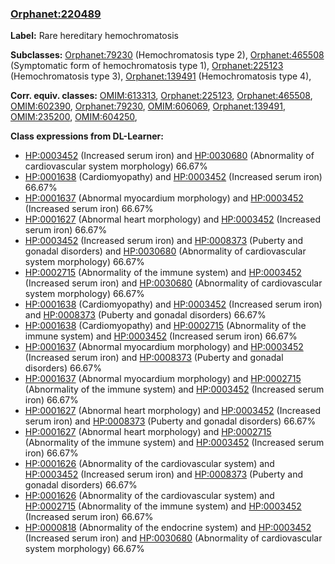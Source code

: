 
### [Orphanet:220489](http://www.orpha.net/ORDO/Orphanet_220489)
**Label:** Rare hereditary hemochromatosis

**Subclasses:** [Orphanet:79230](http://www.orpha.net/ORDO/Orphanet_79230) (Hemochromatosis type 2), [Orphanet:465508](http://www.orpha.net/ORDO/Orphanet_465508) (Symptomatic form of hemochromatosis type 1), [Orphanet:225123](http://www.orpha.net/ORDO/Orphanet_225123) (Hemochromatosis type 3), [Orphanet:139491](http://www.orpha.net/ORDO/Orphanet_139491) (Hemochromatosis type 4), 

**Corr. equiv. classes:** [OMIM:613313](http://purl.obolibrary.org/obo/OMIM_613313), [Orphanet:225123](http://www.orpha.net/ORDO/Orphanet_225123), [Orphanet:465508](http://www.orpha.net/ORDO/Orphanet_465508), [OMIM:602390](http://purl.obolibrary.org/obo/OMIM_602390), [Orphanet:79230](http://www.orpha.net/ORDO/Orphanet_79230), [OMIM:606069](http://purl.obolibrary.org/obo/OMIM_606069), [Orphanet:139491](http://www.orpha.net/ORDO/Orphanet_139491), [OMIM:235200](http://purl.obolibrary.org/obo/OMIM_235200), [OMIM:604250](http://purl.obolibrary.org/obo/OMIM_604250), 

**Class expressions from DL-Learner:**

- [HP:0003452](http://purl.obolibrary.org/obo/HP_0003452) (Increased serum iron) and [HP:0030680](http://purl.obolibrary.org/obo/HP_0030680) (Abnormality of cardiovascular system morphology) 66.67%
- [HP:0001638](http://purl.obolibrary.org/obo/HP_0001638) (Cardiomyopathy) and [HP:0003452](http://purl.obolibrary.org/obo/HP_0003452) (Increased serum iron) 66.67%
- [HP:0001637](http://purl.obolibrary.org/obo/HP_0001637) (Abnormal myocardium morphology) and [HP:0003452](http://purl.obolibrary.org/obo/HP_0003452) (Increased serum iron) 66.67%
- [HP:0001627](http://purl.obolibrary.org/obo/HP_0001627) (Abnormal heart morphology) and [HP:0003452](http://purl.obolibrary.org/obo/HP_0003452) (Increased serum iron) 66.67%
- [HP:0003452](http://purl.obolibrary.org/obo/HP_0003452) (Increased serum iron) and [HP:0008373](http://purl.obolibrary.org/obo/HP_0008373) (Puberty and gonadal disorders) and [HP:0030680](http://purl.obolibrary.org/obo/HP_0030680) (Abnormality of cardiovascular system morphology) 66.67%
- [HP:0002715](http://purl.obolibrary.org/obo/HP_0002715) (Abnormality of the immune system) and [HP:0003452](http://purl.obolibrary.org/obo/HP_0003452) (Increased serum iron) and [HP:0030680](http://purl.obolibrary.org/obo/HP_0030680) (Abnormality of cardiovascular system morphology) 66.67%
- [HP:0001638](http://purl.obolibrary.org/obo/HP_0001638) (Cardiomyopathy) and [HP:0003452](http://purl.obolibrary.org/obo/HP_0003452) (Increased serum iron) and [HP:0008373](http://purl.obolibrary.org/obo/HP_0008373) (Puberty and gonadal disorders) 66.67%
- [HP:0001638](http://purl.obolibrary.org/obo/HP_0001638) (Cardiomyopathy) and [HP:0002715](http://purl.obolibrary.org/obo/HP_0002715) (Abnormality of the immune system) and [HP:0003452](http://purl.obolibrary.org/obo/HP_0003452) (Increased serum iron) 66.67%
- [HP:0001637](http://purl.obolibrary.org/obo/HP_0001637) (Abnormal myocardium morphology) and [HP:0003452](http://purl.obolibrary.org/obo/HP_0003452) (Increased serum iron) and [HP:0008373](http://purl.obolibrary.org/obo/HP_0008373) (Puberty and gonadal disorders) 66.67%
- [HP:0001637](http://purl.obolibrary.org/obo/HP_0001637) (Abnormal myocardium morphology) and [HP:0002715](http://purl.obolibrary.org/obo/HP_0002715) (Abnormality of the immune system) and [HP:0003452](http://purl.obolibrary.org/obo/HP_0003452) (Increased serum iron) 66.67%
- [HP:0001627](http://purl.obolibrary.org/obo/HP_0001627) (Abnormal heart morphology) and [HP:0003452](http://purl.obolibrary.org/obo/HP_0003452) (Increased serum iron) and [HP:0008373](http://purl.obolibrary.org/obo/HP_0008373) (Puberty and gonadal disorders) 66.67%
- [HP:0001627](http://purl.obolibrary.org/obo/HP_0001627) (Abnormal heart morphology) and [HP:0002715](http://purl.obolibrary.org/obo/HP_0002715) (Abnormality of the immune system) and [HP:0003452](http://purl.obolibrary.org/obo/HP_0003452) (Increased serum iron) 66.67%
- [HP:0001626](http://purl.obolibrary.org/obo/HP_0001626) (Abnormality of the cardiovascular system) and [HP:0003452](http://purl.obolibrary.org/obo/HP_0003452) (Increased serum iron) and [HP:0008373](http://purl.obolibrary.org/obo/HP_0008373) (Puberty and gonadal disorders) 66.67%
- [HP:0001626](http://purl.obolibrary.org/obo/HP_0001626) (Abnormality of the cardiovascular system) and [HP:0002715](http://purl.obolibrary.org/obo/HP_0002715) (Abnormality of the immune system) and [HP:0003452](http://purl.obolibrary.org/obo/HP_0003452) (Increased serum iron) 66.67%
- [HP:0000818](http://purl.obolibrary.org/obo/HP_0000818) (Abnormality of the endocrine system) and [HP:0003452](http://purl.obolibrary.org/obo/HP_0003452) (Increased serum iron) and [HP:0030680](http://purl.obolibrary.org/obo/HP_0030680) (Abnormality of cardiovascular system morphology) 66.67%


